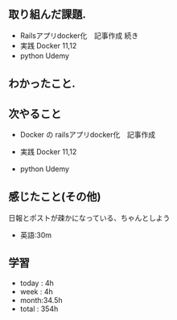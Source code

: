 ## 取り組んだ課題.  
* Railsアプリdocker化　記事作成 続き
* 実践 Docker 11,12
* python Udemy　
## わかったこと.

 ## 次やること 
+ Docker の railsアプリdocker化　記事作成
* 実践 Docker 11,12
+ python Udemy　
## 感じたこと(その他)

日報とポストが疎かになっている、ちゃんとしよう
+ 英語:30m
## 学習
+ today : 4h 
+ week : 4h
+ month:34.5h
+ total : 354h